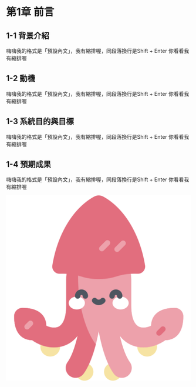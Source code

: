 # 第1章  前言
## 1-1 背景介紹
嗨嗨我的格式是「預設內文」，我有縮排喔，同段落換行是Shift + Enter
你看看我有縮排喔
## 1-2 動機
嗨嗨我的格式是「預設內文」，我有縮排喔，同段落換行是Shift + Enter
你看看我有縮排喔

## 1-3 系統目的與目標
嗨嗨我的格式是「預設內文」，我有縮排喔，同段落換行是Shift + Enter
你看看我有縮排喔

## 1-4 預期成果
嗨嗨我的格式是「預設內文」，我有縮排喔，同段落換行是Shift + Enter
你看看我有縮排喔

![圖 4-2-2 商業模式圖](./images/CH2/squid.png)


